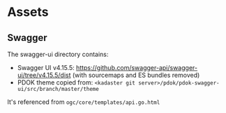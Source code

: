 # Assets

## Swagger

The swagger-ui directory contains:

- Swagger UI v4.15.5:
  <https://github.com/swagger-api/swagger-ui/tree/v4.15.5/dist> (with sourcemaps
  and ES bundles removed)
- PDOK theme copied from:
  `<kadaster git server>/pdok/pdok-swagger-ui/src/branch/master/theme`

It's referenced from `ogc/core/templates/api.go.html`
